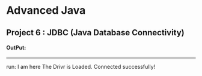 # Advanced Java
## Project 6 : JDBC (Java Database Connectivity)
#### OutPut:
--------------------
run:
I am here
The Drivr is Loaded.
Connected successfully!
